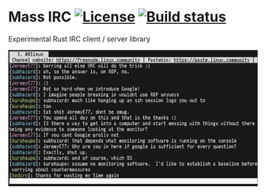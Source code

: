 # Mass IRC [![License](https://img.shields.io/github/license/nickmass/mass-irc.svg)](https://raw.githubusercontent.com/nickmass/mass-irc/master/LICENSE) [![Build status](https://img.shields.io/travis/nickmass/mass-irc/master.svg)](https://travis-ci.org/nickmass/mass-irc)
Experimental Rust IRC client / server library

![Demo](https://raw.githubusercontent.com/nickmass/mass-irc/master/demo.png)
